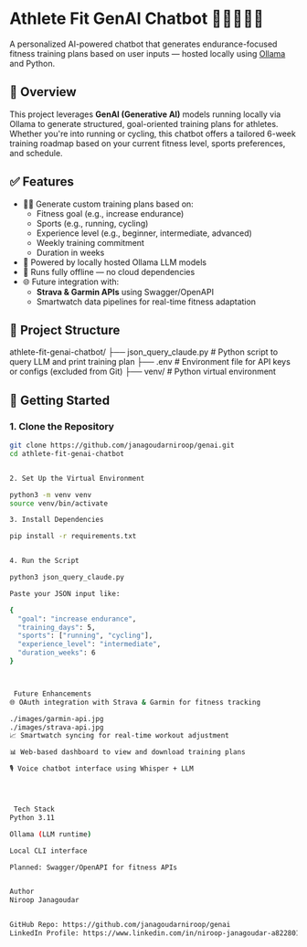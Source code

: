 # Athlete Fit GenAI Chatbot 🏃‍♂️🚴‍♀️🤖

A personalized AI-powered chatbot that generates endurance-focused fitness training plans based on user inputs — hosted locally using [Ollama](https://ollama.com/) and Python.

## 🧠 Overview

This project leverages **GenAI (Generative AI)** models running locally via Ollama to generate structured, goal-oriented training plans for athletes. Whether you're into running or cycling, this chatbot offers a tailored 6-week training roadmap based on your current fitness level, sports preferences, and schedule.

## ✅ Features

- 🏋️‍♂️ Generate custom training plans based on:
  - Fitness goal (e.g., increase endurance)
  - Sports (e.g., running, cycling)
  - Experience level (e.g., beginner, intermediate, advanced)
  - Weekly training commitment
  - Duration in weeks
- 🤖 Powered by locally hosted Ollama LLM models
- 🔐 Runs fully offline — no cloud dependencies
- 🌐 Future integration with:
  - **Strava & Garmin APIs** using Swagger/OpenAPI
  - Smartwatch data pipelines for real-time fitness adaptation

## 📂 Project Structure

athlete-fit-genai-chatbot/
├── json_query_claude.py # Python script to query LLM and print training plan
├── .env # Environment file for API keys or configs (excluded from Git)
├── venv/ # Python virtual environment


## 🚀 Getting Started

### 1. Clone the Repository

```bash
git clone https://github.com/janagoudarniroop/genai.git
cd athlete-fit-genai-chatbot


2. Set Up the Virtual Environment

python3 -m venv venv
source venv/bin/activate

3. Install Dependencies

pip install -r requirements.txt


4. Run the Script

python3 json_query_claude.py

Paste your JSON input like:

{
  "goal": "increase endurance",
  "training_days": 5,
  "sports": ["running", "cycling"],
  "experience_level": "intermediate",
  "duration_weeks": 6
}



 Future Enhancements
🌐 OAuth integration with Strava & Garmin for fitness tracking

./images/garmin-api.jpg
./images/strava-api.jpg
📈 Smartwatch syncing for real-time workout adjustment

📊 Web-based dashboard to view and download training plans

🎙️ Voice chatbot interface using Whisper + LLM




 Tech Stack
Python 3.11

Ollama (LLM runtime)

Local CLI interface

Planned: Swagger/OpenAPI for fitness APIs


Author
Niroop Janagoudar


GitHub Repo: https://github.com/janagoudarniroop/genai
LinkedIn Profile: https://www.linkedin.com/in/niroop-janagoudar-a82280146/
